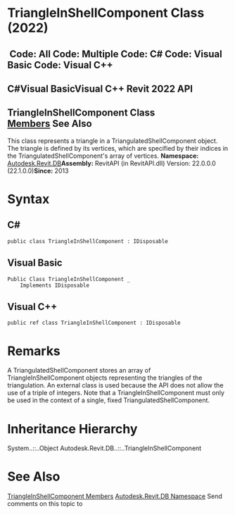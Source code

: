# TriangleInShellComponent Class (2022)

﻿
 Code: All Code: Multiple Code: C# Code: Visual Basic Code: Visual C++   
---  
C#Visual BasicVisual C++
Revit 2022 API  
---  
TriangleInShellComponent Class  
[Members](235e2daa-2107-15e4-aaf9-55a4188f8862.md "TriangleInShellComponent Members") See Also  
---  
This class represents a triangle in a TriangulatedShellComponent object. The triangle is defined by its vertices, which are specified by their indices in the TriangulatedShellComponent's array of vertices. 
**Namespace:** [Autodesk.Revit.DB](87546ba7-461b-c646-cbb1-2cb8f5bff8b2.md "Autodesk.Revit.DB Namespace")**Assembly:** RevitAPI (in RevitAPI.dll) Version: 22.0.0.0 (22.1.0.0)**Since:** 2013 
# Syntax
C#  
---  
```text
public class TriangleInShellComponent : IDisposable
```
  
Visual Basic  
---  
```text
Public Class TriangleInShellComponent _
	Implements IDisposable
```
  
Visual C++  
---  
```text
public ref class TriangleInShellComponent : IDisposable
```
  
# Remarks
A TriangulatedShellComponent stores an array of TriangleInShellComponent objects representing the triangles of the triangulation. An external class is used because the API does not allow the use of a triple of integers. Note that a TriangleInShellComponent must only be used in the context of a single, fixed TriangulatedShellComponent. 
# Inheritance Hierarchy
System..::..Object Autodesk.Revit.DB..::..TriangleInShellComponent
# See Also
[TriangleInShellComponent Members](235e2daa-2107-15e4-aaf9-55a4188f8862.md "TriangleInShellComponent Members")
[Autodesk.Revit.DB Namespace](87546ba7-461b-c646-cbb1-2cb8f5bff8b2.md "Autodesk.Revit.DB Namespace")
Send comments on this topic to 